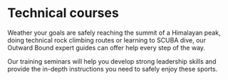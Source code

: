 # Technical courses

Weather your goals are safely reaching the summit of a Himalayan peak, doing technical rock climbing routes or learning to SCUBA dive, our Outward Bound expert guides can offer help every step of the way.

Our training seminars will help you develop strong leadership skills and provide the in-depth instructions you need to safely enjoy these sports.
